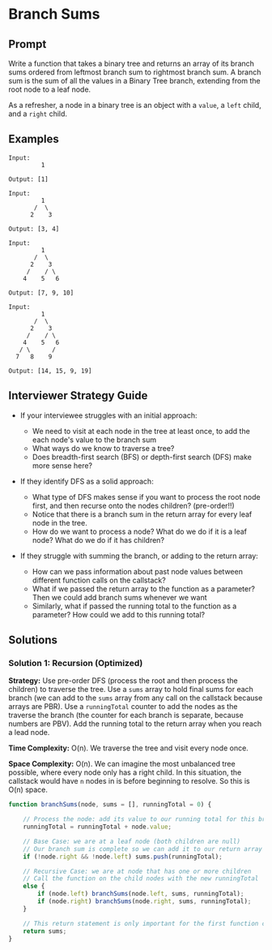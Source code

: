 # Branch Sums

## Prompt
Write a function that takes a binary tree and returns an array of its branch sums ordered from leftmost branch sum to rightmost branch sum. A branch sum is the sum of all the values in a Binary Tree branch, extending from the root node to a leaf node.

As a refresher, a node in a binary tree is an object with a `value`, a `left` child, and a `right` child.

## Examples
```
Input:
         1

Output: [1]
```
```
Input:
         1
       /  \
      2    3

Output: [3, 4]
```
```
Input:
         1
       /  \
      2    3
     /    / \
    4    5   6

Output: [7, 9, 10]
```
```
Input:
         1
       /  \
      2    3
     /    / \
    4    5   6
   / \      /
  7   8    9

Output: [14, 15, 9, 19]
```

## Interviewer Strategy Guide

- If your interviewee struggles with an initial approach:
  - We need to visit at each node in the tree at least once, to add the each node's value to the branch sum
  - What ways do we know to traverse a tree?
  - Does breadth-first search (BFS) or depth-first search (DFS) make more sense here?

- If they identify DFS as a solid approach:
  - What type of DFS makes sense if you want to process the root node first, and then recurse onto the nodes children? (pre-order!!)
  - Notice that there is a branch sum in the return array for every leaf node in the tree.
  - How do we want to process a node? What do we do if it is a leaf node? What do we do if it has children?

- If they struggle with summing the branch, or adding to the return array:
  - How can we pass information about past node values between different function calls on the callstack?
  - What if we passed the return array to the function as a parameter? Then we could add branch sums whenever we want
  - Similarly, what if passed the running total to the function as a parameter? How could we add to this running total?

## Solutions

### Solution 1: Recursion (Optimized)
**Strategy:** Use pre-order DFS (process the root and then process the children) to traverse the tree. Use a `sums` array to hold final sums for each branch (we can add to the `sums` array from any call on the callstack because arrays are PBR). Use a `runningTotal` counter to add the nodes as the traverse the branch (the counter for each branch is separate, because numbers are PBV). Add the running total to the return array when you reach a lead node.

**Time Complexity:** O(n). We traverse the tree and visit every node once.

**Space Complexity:** O(n). We can imagine the most unbalanced tree possible, where every node only has a right child. In this situation, the callstack would have `n` nodes in is before beginning to resolve. So this is O(n) space.

```javascript
function branchSums(node, sums = [], runningTotal = 0) {

    // Process the node: add its value to our running total for this branch
	runningTotal = runningTotal + node.value;

	// Base Case: we are at a leaf node (both children are null)
    // Our branch sum is complete so we can add it to our return array
	if (!node.right && !node.left) sums.push(runningTotal);

	// Recursive Case: we are at node that has one or more children
    // Call the function on the child nodes with the new runningTotal
	else {
		if (node.left) branchSums(node.left, sums, runningTotal);
		if (node.right) branchSums(node.right, sums, runningTotal);
	}

	// This return statement is only important for the first function call
	return sums;
}
```
